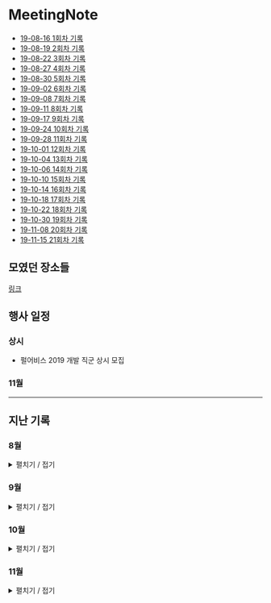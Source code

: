 # MeetingNote
- [19-08-16 1회차 기록](https://github.com/jobhope/MeetingNote/blob/master/meetingNote/20190816_1.md)
- [19-08-19 2회차 기록](https://github.com/jobhope/MeetingNote/blob/master/meetingNote/20190819_2.md)
- [19-08-22 3회차 기록](https://github.com/jobhope/MeetingNote/blob/master/meetingNote/20190822_3.md)
- [19-08-27 4회차 기록](https://github.com/jobhope/MeetingNote/blob/master/meetingNote/20190827_4.md)
- [19-08-30 5회차 기록](https://github.com/jobhope/MeetingNote/blob/master/meetingNote/20190830_5.md)
- [19-09-02 6회차 기록](https://github.com/jobhope/MeetingNote/blob/master/meetingNote/20190902_6.md)
- [19-09-08 7회차 기록](https://github.com/jobhope/MeetingNote/blob/master/meetingNote/20190908_7.md)
- [19-09-11 8회차 기록](https://github.com/jobhope/MeetingNote/blob/master/meetingNote/20190911_8.md)
- [19-09-17 9회차 기록](https://github.com/jobhope/MeetingNote/blob/master/meetingNote/20190917_9.md)
- [19-09-24 10회차 기록](https://github.com/jobhope/MeetingNote/blob/master/meetingNote/20190924_10.md)
- [19-09-28 11회차 기록](https://github.com/jobhope/MeetingNote/blob/master/meetingNote/20190928_11.md)
- [19-10-01 12회차 기록](https://github.com/jobhope/MeetingNote/blob/master/meetingNote/20191001_12.md)
- [19-10-04 13회차 기록](https://github.com/jobhope/MeetingNote/blob/master/meetingNote/20191004_13.md)
- [19-10-06 14회차 기록](https://github.com/jobhope/MeetingNote/blob/master/meetingNote/20191006_14.md)
- [19-10-10 15회차 기록](https://github.com/jobhope/MeetingNote/blob/master/meetingNote/20191010_15.md)
- [19-10-14 16회차 기록](https://github.com/jobhope/MeetingNote/blob/master/meetingNote/20191014_16.md)
- [19-10-18 17회차 기록](https://github.com/jobhope/MeetingNote/blob/master/meetingNote/20191018_17.md)
- [19-10-22 18회차 기록](https://github.com/jobhope/MeetingNote/blob/master/meetingNote/20191022_18.md)
- [19-10-30 19회차 기록](https://github.com/jobhope/MeetingNote/blob/master/meetingNote/20191030_19.md)
- [19-11-08 20회차 기록](https://github.com/jobhope/MeetingNote/blob/master/meetingNote/20191108_20.md)
- [19-11-15 21회차 기록](https://github.com/jobhope/MeetingNote/blob/master/meetingNote/20191115_21.md)

## 모였던 장소들
[링크](https://www.google.com/maps/d/edit?mid=1M3thFT_ghIP8Gnc42GmxV8A-vVwmtHfQ)

## 행사 일정

### 상시
- 펄어비스 2019 개발 직군 상시 모집

### 11월

---
## 지난 기록

### 8월
<details close> <summary> 펼치기 / 접기 </summary>

- ~~20일 4시까지 KT 스타오디션 신청~~
- ~~20일 SSTF~~
- ~~22일 네이버 채용설명회 - 3명 모두 참석~~
- ~~23일 5시까지 미래에셋대우 신청~~
- ~~26일 삼성 A형 시험 신청 - 오전 10시~~
- ~~27일 KT 컨퍼런스~~
- ~~27일 카카오 채용 설명회~~

</details>

### 9월
<details close> <summary> 펼치기 / 접기</summary>

- ~~1일 24시까지 [두산그룹 2019 신규 계열사]두산로지스틱스솔루션 SW 유지보수 직무 신입 채용 서류마감~~
- ~~2일 17시까지 한국일보사 IT개발자 직무 신입 채용 서류마감~~
- ~~**2일~8일 프로그래머스 7daySQL 챌린지** [링크](https://programmers.co.kr/events/7day-sql?utm_source=programmers&utm_medium=learn_7daySQL&utm_campaign=7daySQL)~~
- ~~4일 13시까지 [NHN 계열사]피앤피시큐어 개발 직무 신입/경력 채용 서류 마감~~
- ~~4일 14시까지 새마을금고중앙회 전산 직무 신입 채용 서류 마감~~
- ~~**4일 24시까지 2020 카카오 블라인드 채용 서류 마감**~~
- ~~4일 24시까지 GS네오텍 Cloud 기술지원, CDN운영 직무 신입 채용 서류 마감~~
- ~~5일 17시까지 한국은행 신입직원(컴퓨터공학 부문) 채용 서류 마감~~
- ~~5일 17시까지 국민건강보험공단 전산직 전산 분야 직무 신입 채용 서류 마감~~
- ~~**7일 오후 2시 ~ 7시 카카오 온라인 1차 테스트**~~
- ~~7일 오후 2시 30분 ~ 5시 30분 삼성 A형 시험~~
- ~~8일 24시까지 현대제철 R&D부문 신입 수시채용 서류 마감 (제어계측, 스마트팩토리 직무)~~
- ~~**9일 삼성 B형 시험 신청 - 오전 10시**~~
- ~~9일 17시까지 금융감독원 IT 직무 신입 채용 서류 마감~~
- ~~10일 14시까지 신용보증기금 	ICT 및 데이터 전문인력 신입 채용 서류 마감~~
- ~~**10일 14시까지 IBK기업은행 디지털 직무 신입 채용 서류 마감**~~
- ~~10일 18시까지 신한캐피탈 ICT(개발), 디지털 직무 신입 채용 서류 마감~~
- ~~*10일 18시까지 KB국민은행 ICT 직무 신입 채용 서류 마감**~~
- ~~15일 18시까지 E1 IT 직무 신입 채용 서류 마감~~
- ~~15일 24시까지 아드반테스트코리아 Application Engineer(Soc, PMIC) 서류 마감~~
- ~~16일 13시까지 현대글로비스 IT직무 신입 채용 서류 마감~~
- ~~16일 14시까지	포스코건설 기술계_IT 직무 신입 채용 서류 마감~~
- ~~**16일 16시까지 KT DS 응용SW개발 직무 신입 채용 서류 마감**~~
- ~~**16일 16시까지 KT SW개발 직무 신입 채용 서류 마감**~~
- ~~16일 16시까지 KT(4차산업아카데미) AI/SW 개발 직무 인턴 채용 서류 마감(채용 및 분야별 중복지원불가)~~
- ~~**16일 16시까지 KTH 커머스_시스템개발, ICT_소프트웨어 개발, AI/빅데이터_빅데이터 개발 신입 채용 서류 마감(채용 및 분야별 중복지원불가)**~~
- ~~16일 16시까지 KT스카이라이프 IT_SW개발 직무 신입 채용 서류 마감(채용 및 분야별 중복지원불가)~~
- ~~16일 16시까지 KT텔레캅 IT/기술_기술개발 직무 신입 채용 서류 마감(채용 및 분야별 중복지원불가)~~
- ~~16일 16시까지 LG전자 [H&A본부], [HE본부], [MC본부], 	[VS본부], [BS본부], [CTO본부], [소재/생산기술원], [로봇사업센터]SW 직무 신입 채용 서류 마감~~
- ~~16일 16시까지 LG유플러스 서비스/디바이스 개발 직무 신입 채용 서류 마감~~
- ~~**16일 17시까지 삼성전자, 삼성SDS, 삼성SDI, 삼성디스플레이, 삼성전기 소프트웨어직 신입 채용 서류 마감**~~
- ~~16일 17시까지 LG이노텍 [광학솔루션]Software 직무 신입 채용 서류 마감~~
- ~~16일 17시까지 KB증권 신입사원(4급) 공개채용 서류 마감~~
- ~~16일 18시까지 포스코 컴퓨터(전산) 직무 채용연계형 인턴 채용 서류 마감~~
- ~~16일 18시까지 SGI서울보증 전산 분야 신입 채용 서류 마감~~
- ~~16일 23시까지 LG하우시스 [법인Staff]정보전략(IT) 직무 신입 채용 서류 마감~~
- ~~16일 24시까지 현대자동차 연구개발 S/W 자율주행 관련 직무 신입 채용 서류 마감~~
- ~~16일 24시까지 현대오트론 R&D_자동차 전자제어 S/W 직무 신입 채용 서류 마감~~
- ~~**16일 24시까지 SK C&C [Software Engineering], [Data Analytics/Engineering] 신입 채용 서류 마감**~~
- ~~**17일 14시까지 NHN 2019년 하반기 기술부분 신입사원 공개채용 서류 마감**~~
- ~~**17일 17시까지 LINE PLUS 정규직 채용 연계형 SW개발 인턴 공개 채용 서류 마감**~~
- ~~**17일 18시까지 네이버 개발 직군 신입사원 공개채용 서류 마감**~~
- ~~18일 17시까지 부산은행 일반전형_디지털 직무 신입 채용 서류 마감~~
- ~~18일 17시까지 코오롱베니트 IT시스템 개발 운영 직무 신입 채용 서류 마감~~
- ~~18일 17시까지 현대오토에버 어플리케이션 개발/운영, 웹/앱기술개발, 제조IT 직무 신입 채용 서류 마감~~
- ~~18일 18시까지 LG CNS 학사_IT서비스 · 클라우드/인프라, 학사_스마트팩토리/스마트물류 직무 신입 채용 서류 마감~~
- ~~18일 18시까지 한국거래소 IT 직무 신입 채용 서류 마감~~
- ~~19일 18시까지 두산그룹 [퓨얼셀 BG]DT(Digital Transformation) /IT 직무 신입 채용 서류 마감~~
- ~~**20일 17시까지 GS SHOP IT직무 신입 채용 서류 마감**~~
- ~~20일 18시까지 효성그룹 [효성티앤에스(주)]기술·개발 직무 신입 채용 서류 마감~~
- ~~22일 24시까지 EST Family 공채 서류 마감~~
- ~~23일 9시까지 판토스 IT 직무 신입 채용 서류 마감~~
- ~~23일 15시까지 한화테크윈 SW개발 신입 채용 서류 마감~~
- ~~23일 16시까지 한국투자증권 디지털(IT SW개발부문 포함) 직무 신입 채용 서류 마감~~
- ~~23일 17시까지 OK저축은행 아프로시스템_IT(개발/운영) 서류 마감~~
- ~~**23일 17시까지 넷마블 컴퍼니 신입사원 채용 서류 마감**~~
- ~~**23일 18시까지 롯데그룹 신입 채용 서류 마감**~~
- ~~23일 24시까지 NS홈쇼핑 플랫폼 백엔드 개발 직무 신입 채용 서류 마감~~
- ~~24일 15시까지 KT&G IT개발·운영 신입 채용 서류 마감~~
- ~~**24일 18시까지 CJ그룹 신입 채용 서류 마감**~~
- ~~16일 부터 SOSCON 2019 신청가능 (선착순)~~
- ~~24일 SAIF(삼성 인공지능 포럼) 신청가능 (선착순)~~
- ~~25일 17시까지 JB 인공지능, 빅데이터 신입 채용 서류 마감~~
- ~~25일 18시까지 대한항공 전산직 신입 채용 서류 마감~~
- ~~25일 24시까지 한국전자금융 IT개발 신입 채용 서류 마감~~
- ~~27일 15시까지 프로그래머스 2019 웹개발자 온라인 잡페어 접수 마감[링크](https://programmers.co.kr/competitions/105/2019-remote-jobfair-2nd?utm_source=programmers&utm_medium=learn_competition105&utm_campaign=competition105)~~
- ~~28일 10시 ~ 12시 프로그래머스 2019 웹개발자 온라인 잡페어 코딩테스트~~
- ~~28일 13시 30분 ~ 17시 30분 삼성 B형 시험~~
- ~~29일 **10시 ~ 12시 NHN Pre-Test 1차**~~
- ~~29일 24시까지 한국타이어 IT, 생산혁신 신입 채용 서류 마감~~
- ~~29일 24시까지 케이에스넷 전산개발 신입 채용 서류 마감~~
- ~~30일 13시까지 BGF리테일 전문직군(IT) 신입 채용 서류 마감~~
- ~~30일 24시까지 ESTsoft Java 웹/서버 개발 신입/경력 채용 서류 마감~~
- ~~30일 24시까지 현대엠엔소프트 영상기반 로컬라이제이션/인식기술 개발, 자동차 내비게이션 S/W 개발 신입 채용 서류 마감~~

</details>

### 10월

<details close> <summary> 펼치기 / 접기</summary>

- ~~1일 10시 KB국민카드 IT직무 신입 채용 서류 마감~~
- ~~1일 14시 한전KDN 4직급 기술_통신 대졸 신입 채용 서류 마감~~
- ~~**1일 18시까지 우리은행[IT,디지털], 우리카드[디지털]우리에프아이에스 IT개발 및 운영 신입 채용 서류 마감**~~
- ~~1일 18시까지 금호아시아나그룹 시스템 개발 및 운영 직무 신입 채용 서류 마감~~
- ~~2일 17시까지 한국자산관리공사 전산 채용형 청년 인턴 서류 마감~~
- ~~**2일 18시까지 신한은행(디지털/ICT) 신입 채용 서류 마감**~~
- ~~3일 24시까지 한국IBM Software Developer 신입 채용 서류 마감~~
- ~~4일 17시까지 한전KPS 전산 신입 채용 서류 마감~~
- ~~4일 24시까지 다날 결제개발 신입 채용 서류 마감~~
- ~~5일 24시까지 교보증권 IT 신입 채용 서류 마감~~
- ~~6일 24시까지 비케이알(버거킹) 버거킹 IT팀_기간계 시스템 관리자 신입/경력 채채용 서류 마감~~
- ~~6일 24시까지 이노와이어리스 Optis S/W 개발팀 신입/경력 채용 서류 마감~~
- ~~6일 24시까지 인동에프엔 전산 직무 신입 채용 서류 마감~~
- ~~**7일 14시까지 엔씨소프트 	Programming_게임개발, 	Programming_서비스 플랫폼 개발 신입 채용 서류 마감**~~
- ~~7일 15시까지 신영증권 일반직(IT) 신입 채용 서류 마감~~
- ~~7일 17시까지 뷰웍스 SW개발 신입 채용 서류 마감~~
- ~~7일 17시까지 신한금융투자 Digital 신입 채용 서류 마감~~
- ~~7일 18시까지 성우하이텍 IT(전산),IT(체코) 신입 채용 서류 마감~~
- ~~7일 18시까지 엔디에스(NDS) IT개발 신입 채용 서류 마감~~
- ~~8일 24시까지 이투스교육 Web & Server Developer 신입/경력 채용 서류 마감~~
- ~~9일 24시까지 휴머스온 솔루션 개발 채용연계형 인턴 채용 서류 마감~~
- ~~10일 14시까지 스마일게이트 개발 신입 채용 서류 마감~~
- ~~10일 14시까지 컴투스, 게임빌컴투스플랫폼 개발 신입 채용 서류 마감~~
- ~~10일 14시까지 KIS 채권평가 IT 개발 신입/경력 채용 서류 마감~~
- ~~**10일 15시 네이버 DEVIEW 2019 DAY1 선착순 신청**~~
- ~~**10일 17시까지 DB그룹 IT 신입 채용 서류 마감**~~
- ~~10일 24시까지 11번가 Data개발, 서비스개발, Infral 신입 채용 서류 마감~~
- ~~**11일 15시 네이버 DEVIEW 2019 DAY2 선착순 신청**~~
- ~~11일 18시 [SSG닷컴]WEB개발, [신세계아이앤씨]S/W개발 신입 채용 서류 마감~~
- ~~13일 24시까지 지니뮤직 서버 사이드 개발/운영 신입 채용 서류 마감~~
- ~~13일 24시까지 LIG넥스원 SW 신입 채용 서류 마감~~
- ~~14일 15시까지 금호석유화학그룹 IT 직무 신입 채용 서류 마감~~
- ~~14일 24시까지 파수닷컴 S/W 개발 신입 채용 서류 마감~~
- ~~14일 24시까지 마크로젠 IT 직무 신입 채용 서류 마감~~
- ~~15일 14시까지 동원그룹 IT_시스템개발 신입 채용 서류 마감~~
- ~~15일 24시까지 원익그룹 [원익아이피에스],[원익로보틱스],[원익머트리얼즈] SW직무 신입 채용 서류 마감~~
- ~~15일 24시까지 넥센타이어 ICT 직무 신입 채용 서류 마감~~
- ~~16일 18시까지 한국과학기술연구원 로봇/IT직무 채용 서류 마감~~
- ~~16일 18시까지 크래프톤 테크(프로그래밍) 신입 채용 서류 마감~~
- ~~16일 18시까지 하나 캐피탈 디지털 직무 신입 채용 서류 마감~~
- ~~**16~17 SOSCON 2019**~~
- ~~17일 17시까지 티머니 기술 직무 신입 채용 서류 마감~~
- ~~18일 10시까지 한국항공우주산업 개발, 공통 부분 신입 채용 서류 마감~~
- ~~18일 15시까지 위메프 SW개발 신입 채용 서류 마감~~
- ~~18일 17시까지 동서식품 전산 직무 신입 채용 서류 마감~~
- ~~20일 17시까지 진학사 [신사업/신규서비스개발], [CATCH 사이트 개발], [JINHAK대학 원서접수 개발] 신입/경력 채용 서류 마감~~
- ~~20일 24시까지 이랜드시스템스 Application, E-commerce, Web/Mobile, ERP 신입 채용 서류 마감~~
- ~~20일 24시까지 SPC네트웍스 응용프로그램 개발 신입 채용 서류 마감~~
- ~~20일 24시까지 인터파크 Front-end개발, Net개발 신입/경력 채용 서류 마감~~
- ~~20일 24시까지 AKIS SW 운영/개발 직무 신입/경력 채용 서류 마감~~
- ~~20일 24시까지 KT mhows 서비스 개발 신입 채용 서류 마감~~
- ~~21일 24시까지 삼광랩트리 전산 직무 신입 채용 서류 마감~~
- ~~21일 24시까지 ASE KOREA IT직무 신입 채용 서류 마감~~
- ~~22일 17시까지 수협은행 본부_IT 분야 직무 신입 채용 서류 마감~~
- ~~22일 23시까지 교원그룹 IT부분, 스마트테크부분 신입 채용 서류 마감~~
- ~~22일 24시까지 웹젠 게임 프로그래밍 신입 채용 서류 마감~~
- ~~23일 17시까지 만도헬라일렉트로닉스 SW개발 직무 신입 채용 서류 마감~~
- ~~24일 17시까지 동화기업 IT직무 신입 채용 서류 마감~~
- ~~24일 24시까지 차병원/바이오그룹 전산 직무 신입 채용 서류 ~~
- ~~25일 18시까지 도화엔지니어링 전산 직무 신입 채용 서류 마감~~
- ~~25일 18시까지 서울대학교 전산 직무 신입 채용 서류 마감~~
- ~~25일 18시까지 한솔PNS/인티큐브 IT 직무 신입 채용 서류 마감~~
- ~~27일 23시까지 하나금융티아이 금융IT서비스 개발 및 운영 신입 채용 서류 마감~~
- ~~**28~29 네이버 DEVIEW**~~
- ~~29일 15시까지 한화생명 디지털직무 신입 채용 서류 마감~~
- ~~30일 24시까지 한국선불카드 서비스개발 직무 채용 서류 마감~~
- ~~31일 18시까지 다우기술 개발 직무 신입 채용 서류 마감~~
- ~~31일 24시까지 이에이트 프로그램개발 직무 신입 채용 서류 마감~~
- ~~31일 24시까지 차세대 내비게이션 S/W 개발 직무 신입 채용 서류 마감~~
- ~~31일 24시까지 쎄트렉아이 SW개발 직무 신입 채용 서류 마감~~

</details>

### 11월
<details close> <summary> 펼치기 / 접기 </summary>
 
- ~~3일 24시까지 위즈코어 신입 개발자채용 서류 마감~~
- ~~4일 18시까지 마이다스아이티 응용 SW개발 신입 채용 서류 마감~~
- ~~**5일 삼성 AI 포럼 Day2**~~

</details>
